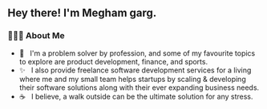 <h2> Hey there! I'm Megham garg. </h2>
<h3> 👨🏻‍💻 About Me </h3>

- 🔭 &nbsp; I'm a problem solver by profession, and some of my favourite topics to explore are product development, finance, and sports.
- ✨ &nbsp; I also provide freelance software development services for a living where me and my small team helps startups by scaling & developing their software solutions along with their ever expanding business needs.
- ☕ &nbsp; I believe, a walk outside can be the ultimate solution for any stress.
